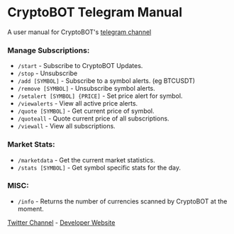 # CryptoBOT Telegram Manual
A user manual for CryptoBOT's [telegram channel](https://t.me/alerts_cryptobot)

### Manage Subscriptions: 

* `/start` - Subscribe to CryptoBOT Updates.
* `/stop` - Unsubscribe 
* `/add [SYMBOL]` - Subscribe to a symbol alerts. (eg BTCUSDT)
* `/remove [SYMBOL]` - Unsubscribe symbol alerts.
* `/setalert [SYMBOL] {PRICE]` - Set price alert for symbol.
* `/viewalerts` - View all active price alerts.
* `/quote [SYMBOL]` - Get current price of symbol.
* `/quoteall` - Quote current price of all subscriptions.
* `/viewall` - View all subscriptions.

### Market Stats: 


* `/marketdata` - Get the current market statistics.
* `/stats [SYMBOL]` - Get symbol specific stats for the day.

### MISC:

* `/info` - Returns the number of currencies scanned by CryptoBOT at the moment.

 [Twitter Channel](https://twitter.com/crypto3ot) -  [Developer Website](https://kautilyak.dev)
